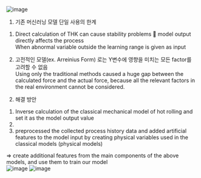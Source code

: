 **<Hybrid model of Mathematical and Neural network>**

![image](https://user-images.githubusercontent.com/50647833/114108154-7c104e00-990d-11eb-81ef-1c8c06249eba.png)

1. 기존 머신러닝 모델 단일 사용의 한계

1) Direct calculation of THK can cause stability problems  model output directly affects the process  
When abnormal variable outside the learning range is given as input  

2) 고전적인 모델(ex. Arreinius Form) 로는 Y변수에 영향을 미치는 모든 factor를 고려할 수 없음  
Using only the traditional methods caused a huge gap between the calculated force and the actual force, because all the relevant factors in the real environment cannot be considered.  


2. 해결 방안
 
1) Inverse calculation of the classical mechanical model of hot rolling and set it as the model output value  
2) 
3) preprocessed the collected process history data and added artificial features to the model input by creating physical variables used in the classical models (physical models)   

=> create additional features from the main components of the above models, and use them to train our model  
![image](https://user-images.githubusercontent.com/50647833/114108384-f345e200-990d-11eb-8272-66436400936f.png)
![image](https://user-images.githubusercontent.com/50647833/114108391-f80a9600-990d-11eb-943a-b367724b41da.png)

